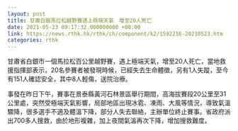 ```yaml
---
layout: post
title: 甘肅白銀馬拉松越野賽遇上極端天氣　增至20人死亡
date: 2021-05-23 09:17:32.000000000 +08:00
link: https://news.rthk.hk/rthk/ch/component/k2/1592216-20210523.htm
categories: rthk
---
```


甘肅省白銀市一個馬拉松百公里越野賽，遇上極端天氣，增至20人死亡，當地救援指揮部表示，20名參賽者被發現時候，已經失去生命體徵，另有1人失蹤，至今有151人確認安全，其中8人輕傷，送院治療。

事發在昨日下午，賽事在景泰縣黃河石林景區舉行期間，高海拔賽段20公里至31公里處，突然受極端天氣影響，局部地區出現冰雹、凍雨、大風等情況，導致氣溫驟降，很多選手不適及體溫下降，部分人失去聯絡，主辦單位終止賽事。省政府派出700多人搜救，由於地形複雜，加上夜間氣溫再次下降，增加搜救難度。
